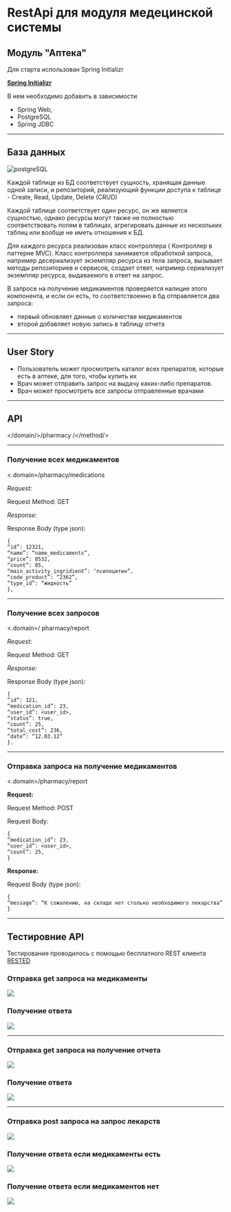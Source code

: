 # RestApi для модуля медецинской системы 

## Модуль "Аптека"

Для старта использован Spring Initializr 

**[Spring Initializr](https://start.spring.io/)**

В нем необходимо добавить в зависимости 
+ Spring Web, 
+ PostgreSQL 
+ Spring JDBC
___

## База данных

![postgreSQL](picture/1.png)

Каждой таблице из БД соответствует сущность, хранящая данные одной записи, и репозиторий, реализующий функции доступа к таблице - Create, Read, Update, Delete (CRUD)

Каждой таблице соответствует один ресурс, он же является сущностью, однако ресурсы могут также не полностью соответствовать полям в таблицах, агрегировать данные из нескольких таблиц или вообще не иметь отношения к БД.

Для каждого ресурса реализован класс контроллера ( Контроллер в паттерне MVC). Класс контроллера занимается обработкой запроса, например десериализует экземпляр ресурса из тела запроса, вызывает методы репозиториев и сервисов, создает ответ, например сериализует экземпляр ресурса, выдаваемого в ответ на запрос. 

В запросе на получение медикаментов проверяется налицие этого компонента, и если он есть, то соответствоенно в бд отправляется два запроса: 
+ первый обновляет данные о количестве медикаментов
+ второй добавляет новую запись в таблицу отчета 
___

## User Story

+ Пользователь может просмотреть каталог всех препаратов, которые есть в аптеке, для того, чтобы купить их 
+ Врач может отправить запрос на выдачу каких-либо препаратов. 
+ Врач может просмотреть все запросы отправленные врачами

___

## API

</domain/>/pharmacy /</method/>

___

### Получение всех медикаментов

<.domain>/pharmacy/medications

*Request:*

Request Method: GET

*Response:*

Response Body (type json):

	{
	“id”: 12321, 
	“name”: “name_medicaments”, 
	“price”: 8532, 
	“count”: 85,
	“main_activity_ingridient”: ‘псилоцитин”,
	“code_product”: “2362”,
	“type_id”: “жидкость”
	},

___

### Получение всех запросов

<.domain>/ pharmacy/report

*Request:*

Request Method: GET

*Response:*

Response Body (type json):

    {
	“id”: 121, 
	“medication_id”: 23, 
	“user_id”: <user_id>, 
	“status”: true,
	“count”: 25,
	“total_cost”: 236,
	“date”: “12.03.12”
    }.

___

### Отправка запроса на получение медикаментов

<.domain>/pharmacy/report

**Request:**

Request Method: POST

Request Body: 

    { 
	“medication_id”: 23, 
	“user_id”: <user_id>, 
	“count”: 25,	
    }

**Response:**

Request Body (type json):

    {
	“message”: “К сожалению, на складе нет столько необходимого лекарства”
    }


___ 

## Тестировние API

Тестирование проводилось с помощью бесплатного REST клиента [RESTED](chrome-extension://eelcnbccaccipfolokglfhhmapdchbfg/dist/index.html)

### Отправка get запроса на медикаменты

![](picture/2.png)

### Получение ответа

![](picture/3.png)

___

### Отправка get запроса на получение отчета

![](picture/4.png)


### Получение ответа

![](picture/5.png)

___

### Отправка post запроса на запрос лекарств

![](picture/6.png)

### Получение ответа если медикаменты есть

![](picture/8.png)

### Получение ответа если медикаментов нет

![](picture/7.png)